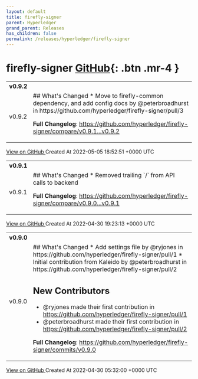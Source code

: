 ```yaml
---
layout: default
title: firefly-signer
parent: Hyperledger
grand_parent: Releases
has_children: false
permalink: /releases/hyperledger/firefly-signer
---
```


# firefly-signer <span class="fs-3 right-align">[GitHub](https://github.com/hyperledger/firefly-signer){: .btn .mr-4 }</span>


<div>
    <table>
        <tr>
            <td colspan="2">
                <b>
                    v0.9.2
                </b>
            </td>
        </tr>
        <tr>
            <td>
                <span class="chip">
                    v0.9.2
                </span>
            </td>
            <td>
                ## What's Changed
* Move to firefly-common dependency, and add config docs by @peterbroadhurst in https://github.com/hyperledger/firefly-signer/pull/3


**Full Changelog**: https://github.com/hyperledger/firefly-signer/compare/v0.9.1...v0.9.2
            </td>
        </tr>
    </table>
    <a href="https://github.com/hyperledger/firefly-signer/releases/tag/v0.9.2" class=".btn">
        View on GitHub
    </a>
    <span class="right-align">
        Created At 2022-05-05 18:52:51 +0000 UTC
    </span>
</div>

<div>
    <table>
        <tr>
            <td colspan="2">
                <b>
                    v0.9.1
                </b>
            </td>
        </tr>
        <tr>
            <td>
                <span class="chip">
                    v0.9.1
                </span>
            </td>
            <td>
                ## What's Changed
* Removed trailing `/` from API calls to backend

**Full Changelog**: https://github.com/hyperledger/firefly-signer/compare/v0.9.0...v0.9.1
            </td>
        </tr>
    </table>
    <a href="https://github.com/hyperledger/firefly-signer/releases/tag/v0.9.1" class=".btn">
        View on GitHub
    </a>
    <span class="right-align">
        Created At 2022-04-30 19:23:13 +0000 UTC
    </span>
</div>

<div>
    <table>
        <tr>
            <td colspan="2">
                <b>
                    v0.9.0
                </b>
            </td>
        </tr>
        <tr>
            <td>
                <span class="chip">
                    v0.9.0
                </span>
            </td>
            <td>
                ## What's Changed
* Add settings file by @ryjones in https://github.com/hyperledger/firefly-signer/pull/1
* Initial contribution from Kaleido by @peterbroadhurst in https://github.com/hyperledger/firefly-signer/pull/2

## New Contributors
* @ryjones made their first contribution in https://github.com/hyperledger/firefly-signer/pull/1
* @peterbroadhurst made their first contribution in https://github.com/hyperledger/firefly-signer/pull/2

**Full Changelog**: https://github.com/hyperledger/firefly-signer/commits/v0.9.0
            </td>
        </tr>
    </table>
    <a href="https://github.com/hyperledger/firefly-signer/releases/tag/v0.9.0" class=".btn">
        View on GitHub
    </a>
    <span class="right-align">
        Created At 2022-04-30 05:32:00 +0000 UTC
    </span>
</div>

